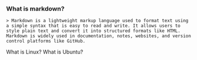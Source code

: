 ### What is markdown?
    > Markdown is a lightweight markup language used to format text using a simple syntax that is easy to read and write. It allows users to style plain text and convert it into structured formats like HTML. Markdown is widely used in documentation, notes, websites, and version control platforms like GitHub.


What is Linux?
What is Ubuntu?